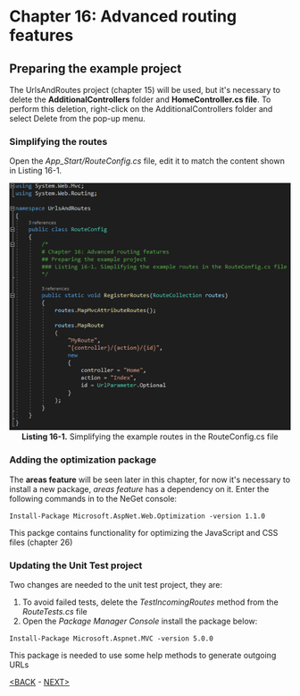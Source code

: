 # Chapter 16: Advanced routing features

## Preparing the example project

The UrlsAndRoutes project (chapter 15) will be used, but it's necessary to delete the **AdditionalControllers** folder and **HomeController.cs file**. To perform this deletion, right-click on the AdditionalControllers folder and select Delete from the pop-up menu.

### Simplifying the routes

Open the *App_Start/RouteConfig.cs* file, edit it to match the content shown in Listing 16-1.

<p align="center">
    <img src="ch16-Pictures/Listing 16-1.png" /><br />
    <b>Listing 16-1.</b> Simplifying the example routes in the RouteConfig.cs file
</p>  

### Adding the optimization package

The **areas feature** will be seen later in this chapter, for now it's necessary to install a new package, *areas feature* has a dependency on it. Enter the following commands in to the NeGet console:

```
Install-Package Microsoft.AspNet.Web.Optimization -version 1.1.0
```

This packge contains functionality for optimizing the JavaScript and CSS files (chapter 26)

### Updating the Unit Test project

Two changes are needed to the unit test project, they are:

1. To avoid failed tests, delete the *TestIncomingRoutes* method from the *RouteTests.cs* file
2. Open the *Package Manager Console* install the package below:

```
Install-Package Microsoft.Aspnet.MVC -version 5.0.0
```

This package is needed to use some help methods to generate outgoing URLs

<!--
# Chapter 16: Advanced routing features
## Preparing the example project
### Updating the Unit Test project

> SUMMARRY AND UPDATE ==========================
.
> CONTENTS =====================================
# Chapter 16: Advanced routing features
## Preparing the example project
### Simplifying the routes
### Adding the optimization package
### Updating the Unit Test project
.
> GITHUB =====================================
https://github.com/deyran/pro-asp-net-mvc/blob/main/chapter-16/02-preparing-the-example-proj.md
.
> # ==========================================
#DotNet #csharp #csharpdotnet #dotnetcore #csharpdeveloper #dotnetdevelopers #aspnetcore #ASPNET #aspdotnet #IT #developer #TI #tecnologia #DevOps #desenvolvedor #programador #software #homeoffice #dev #tecnologiadainformacao #devs #code #programacao #programação #tecnologiadainformação #sistemasdeinformação #engenhariadesoftware #GitHub #ASPNETMVC #ASPNET #MVC #core #MVC #route #urlroute #urlroting #urlpatterns #RoutingSystem
-->

[<BACK](01-Introduction.md) - [NEXT>](03-generating-outgoing.md)
